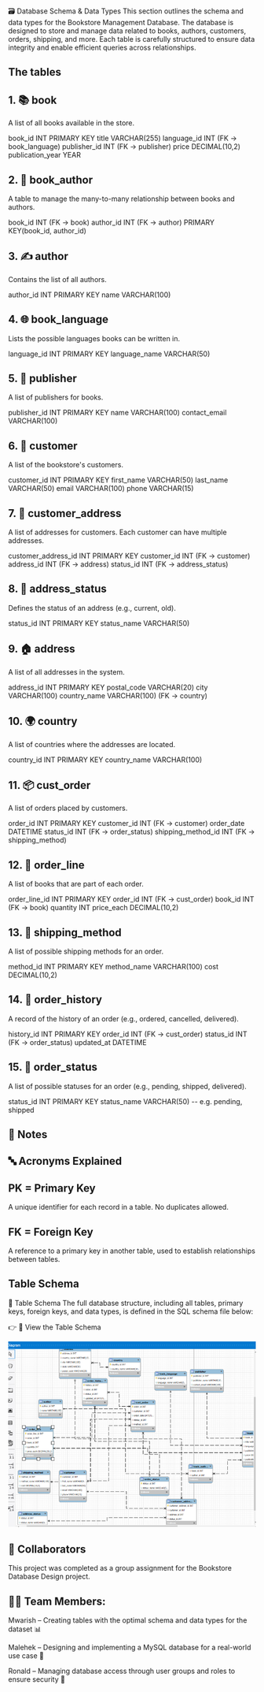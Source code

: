 🗃️ Database Schema & Data Types
This section outlines the schema and data types for the Bookstore Management Database. The database is designed to store and manage data related to books, authors, customers, orders, shipping, and more. Each table is carefully structured to ensure data integrity and enable efficient queries across relationships.

## The tables
## 1. 📚 book
A list of all books available in the store.

book_id         INT PRIMARY KEY
title           VARCHAR(255)
language_id     INT (FK → book_language)
publisher_id    INT (FK → publisher)
price           DECIMAL(10,2)
publication_year YEAR

## 2. 🔗 book_author
A table to manage the many-to-many relationship between books and authors.

book_id         INT (FK → book)
author_id       INT (FK → author)
PRIMARY KEY(book_id, author_id)

## 3. ✍️ author
Contains the list of all authors.

author_id       INT PRIMARY KEY
name            VARCHAR(100)

## 4. 🌐 book_language
Lists the possible languages books can be written in.

language_id     INT PRIMARY KEY
language_name   VARCHAR(50)

## 5. 🏢 publisher
A list of publishers for books.

publisher_id    INT PRIMARY KEY
name            VARCHAR(100)
contact_email   VARCHAR(100)

## 6. 👤 customer
A list of the bookstore's customers.

customer_id     INT PRIMARY KEY
first_name      VARCHAR(50)
last_name       VARCHAR(50)
email           VARCHAR(100)
phone           VARCHAR(15)

## 7. 🧍 customer_address
A list of addresses for customers. Each customer can have multiple addresses.

customer_address_id INT PRIMARY KEY
customer_id     INT (FK → customer)
address_id      INT (FK → address)
status_id       INT (FK → address_status)

## 8. 🔖 address_status
Defines the status of an address (e.g., current, old).

status_id       INT PRIMARY KEY
status_name     VARCHAR(50)

## 9. 🏠 address
A list of all addresses in the system.

address_id      INT PRIMARY KEY
postal_code     VARCHAR(20)
city            VARCHAR(100)
country_name     VARCHAR(100) (FK → country)

## 10. 🌍 country 
A list of countries where the addresses are located.

country_id      INT PRIMARY KEY
country_name    VARCHAR(100)

## 11. 📦 cust_order
A list of orders placed by customers.

order_id        INT PRIMARY KEY
customer_id     INT (FK → customer)
order_date      DATETIME
status_id       INT (FK → order_status)
shipping_method_id INT (FK → shipping_method)

## 12. 🧾 order_line
A list of books that are part of each order.

order_line_id   INT PRIMARY KEY
order_id        INT (FK → cust_order)
book_id         INT (FK → book)
quantity        INT
price_each      DECIMAL(10,2)

## 13. 🧭 shipping_method
A list of possible shipping methods for an order.

method_id       INT PRIMARY KEY
method_name     VARCHAR(100)
cost            DECIMAL(10,2)

## 14. 📜 order_history
A record of the history of an order (e.g., ordered, cancelled, delivered).

history_id      INT PRIMARY KEY
order_id        INT (FK → cust_order)
status_id       INT (FK → order_status)
updated_at      DATETIME

## 15. 📄 order_status
A list of possible statuses for an order (e.g., pending, shipped, delivered). 

status_id       INT PRIMARY KEY
status_name     VARCHAR(50) -- e.g. pending, shipped


## 📌 Notes

## 🔤 Acronyms Explained
## PK = Primary Key
A unique identifier for each record in a table. No duplicates allowed.

## FK = Foreign Key
A reference to a primary key in another table, used to establish relationships between tables.

## Table Schema
🧱 Table Schema
The full database structure, including all tables, primary keys, foreign keys, and data types, is defined in the SQL schema file below:

👉 📄 View the Table Schema 

![table schema](<teble schema-1.PNG>)

## 👥 Collaborators
This project was completed as a group assignment for the Bookstore Database Design project.

## 🧑‍💻 Team Members:
Mwarish – Creating tables with the optimal schema and data types for the dataset 📊

Malehek – Designing and implementing a MySQL database for a real-world use case 🧾

Ronald – Managing database access through user groups and roles to ensure security 📝